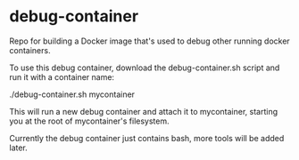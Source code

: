 # debug-container
Repo for building a Docker image that's used to debug other running docker containers.

To use this debug container, download the debug-container.sh script and run it with a
container name:

./debug-container.sh mycontainer

This will run a new debug container and attach it to mycontainer, starting you at the
root of mycontainer's filesystem.

Currently the debug container just contains bash, more tools will be added later.
